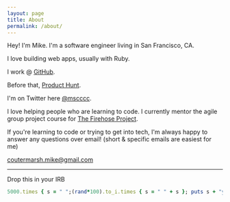 ```yaml
---
layout: page
title: About
permalink: /about/
---
```

Hey! I'm Mike. I'm a software engineer living in San Francisco, CA.

I love building web apps, usually with Ruby.

I work @ [GitHub](https://github.com/mscoutermarsh). 

Before that, [Product Hunt](https://www.producthunt.com).

I'm on Twitter here [@mscccc](http://twitter.com/mscccc).

I love helping people who are learning to code. I currently mentor the agile
group project course for [The Firehose Project](https://thefirehoseproject.com).

If you're learning to code or trying to get into tech, I'm always happy to
answer any questions over email! (short & specific emails are easiest for me)

[coutermarsh.mike@gmail.com](mailto:coutermarsh.mike@gmail.com)

---

Drop this in your IRB
```ruby
5000.times { s = " ";(rand*100).to_i.times { s = " " + s }; puts s + "you are awesome"; sleep 1 }
```
